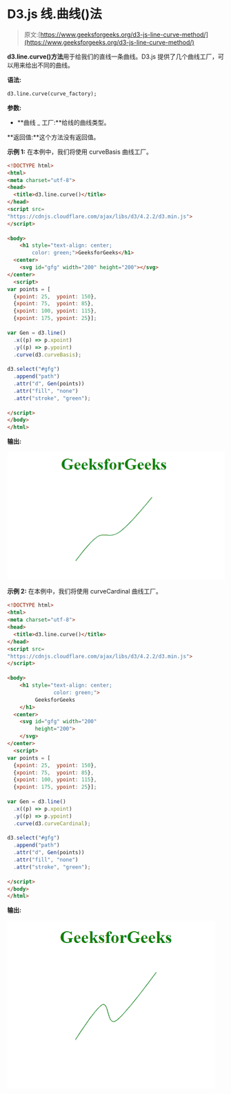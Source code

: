 # D3.js 线.曲线()法

> 原文:[https://www.geeksforgeeks.org/d3-js-line-curve-method/](https://www.geeksforgeeks.org/d3-js-line-curve-method/)

**d3.line.curve()方法**用于给我们的直线一条曲线。D3.js 提供了几个曲线工厂，可以用来给出不同的曲线。

**语法:**

```html
d3.line.curve(curve_factory);
```

**参数:**

*   **曲线 _ 工厂:**给线的曲线类型。

**返回值:**这个方法没有返回值。

**示例 1:** 在本例中，我们将使用 curveBasis 曲线工厂。

```html
<!DOCTYPE html>
<html>
<meta charset="utf-8">
<head>
  <title>d3.line.curve()</title>
</head>
<script src=
"https://cdnjs.cloudflare.com/ajax/libs/d3/4.2.2/d3.min.js">
</script>

<body>
    <h1 style="text-align: center; 
        color: green;">GeeksforGeeks</h1>
  <center>
    <svg id="gfg" width="200" height="200"></svg>
</center>
  <script>
var points = [
  {xpoint: 25,  ypoint: 150},
  {xpoint: 75,  ypoint: 85},
  {xpoint: 100, ypoint: 115},
  {xpoint: 175, ypoint: 25}];

var Gen = d3.line()
  .x((p) => p.xpoint)
  .y((p) => p.ypoint)
  .curve(d3.curveBasis);

d3.select("#gfg")
  .append("path")
  .attr("d", Gen(points))
  .attr("fill", "none")
  .attr("stroke", "green");

</script>
</body>
</html>
```

**输出:**

![](img/75e542537796402bc5362ffc58f323d1.png)

**示例 2:** 在本例中，我们将使用 curveCardinal 曲线工厂。

```html
<!DOCTYPE html>
<html>
<meta charset="utf-8">
<head>
  <title>d3.line.curve()</title>
</head>
<script src=
"https://cdnjs.cloudflare.com/ajax/libs/d3/4.2.2/d3.min.js">
</script>

<body>
    <h1 style="text-align: center; 
               color: green;">
         GeeksforGeeks
    </h1>
  <center>
    <svg id="gfg" width="200" 
         height="200">
    </svg>
</center>
  <script>
var points = [
  {xpoint: 25,  ypoint: 150},
  {xpoint: 75,  ypoint: 85},
  {xpoint: 100, ypoint: 115},
  {xpoint: 175, ypoint: 25}];

var Gen = d3.line()
  .x((p) => p.xpoint)
  .y((p) => p.ypoint)
  .curve(d3.curveCardinal);

d3.select("#gfg")
  .append("path")
  .attr("d", Gen(points))
  .attr("fill", "none")
  .attr("stroke", "green");

</script>
</body>
</html>
```

**输出:**

![](img/acad9e1d5d2b18781b14372071b2eff2.png)